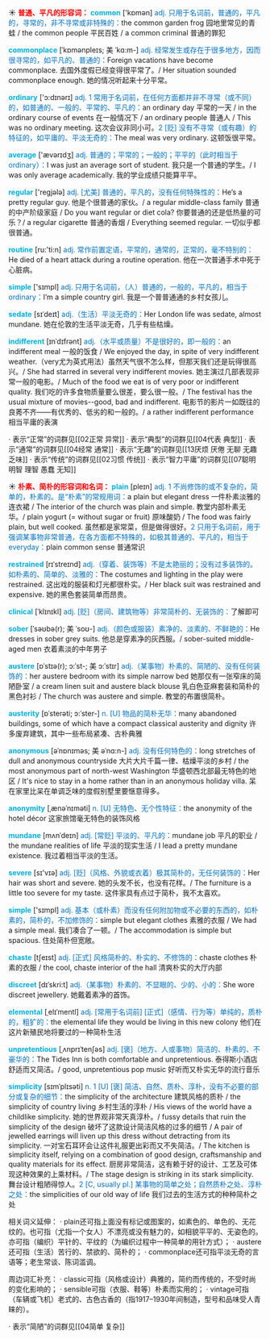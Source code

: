 ☀ <font color="red">**普通、平凡的形容词：**</font>
<font color="sky blue">**common**</font> ['kɒmən] 
<font color="#0070c0">adj. 只用于名词前，普通的，平凡的，寻常的，非不寻常或非特殊的：</font>the common garden frog 园地里常见的青蛙 / the common people 平民百姓 / a common criminal 普通的罪犯
           
<font color="sky blue">**commonplace**</font> [ˈkɒmənpleɪs; 美 ˈkɑ:m-]
<font color="#0070c0">adj. 经常发生或存在于很多地方，因而很寻常的，如平凡的、普通的：</font>Foreign vacations have become commonplace. 去国外度假已经变得很平常了。/ Her situation sounded commonplace enough. 她的情况听起来十分平常。

<font color="sky blue">**ordinary**</font> ['ɔ:dɪnərɪ] 
<font color="#0070c0">adj. 1 常用于名词前，在任何方面都并非不寻常（或不同）的，如普通的、一般的、平常的、平凡的：</font>an ordinary day 平常的一天 / in the ordinary course of events 在一般情况下 / an ordinary people 普通人 / This was no ordinary meeting. 这次会议非同小可。<font color="#0070c0">2 [贬] 没有不寻常（或有趣）的特征的，如平庸的、平淡无奇的：</font>The meal was very ordinary. 这顿饭很平常。

<font color="sky blue">**average**</font> ['ævərɪdӡ] 
<font color="#0070c0">adj. 普通的；平常的；一般的；平平的（此时相当于ordinary）：</font>I was just an average sort of student. 我只是一个普通的学生。/ I was only average academically. 我的学业成绩只能算平平。

<font color="sky blue">**regular**</font> ['reɡjələ] 
<font color="#0070c0">adj. [尤美] 普通的，平凡的，没有任何特殊性的：</font>He’s a pretty regular guy. 他是个很普通的家伙。/ a regular middle-class family 普通的中产阶级家庭 / Do you want regular or diet cola? 你要普通的还是低热量的可乐？/ a regular cigarette 普通的香烟 / Everything seemed regular. 一切似乎都很普通。

<font color="sky blue">**routine**</font> [ru:'ti:n] 
<font color="#0070c0">adj. 常作前置定语，平常的，通常的，正常的，毫不特别的：</font>He died of a heart attack during a routine operation. 他在一次普通手术中死于心脏病。

<font color="sky blue">**simple**</font> ['sɪmpl] 
<font color="#0070c0">adj. 只用于名词前，（人）普通的，一般的，平凡的，相当于ordinary：</font>I’m a simple country girl. 我是一个普普通通的乡村女孩儿。
          
<font color="sky blue">**sedate**</font> [sɪˈdeɪt]
<font color="#0070c0">adj.（生活）平淡无奇的：</font>Her London life was sedate, almost mundane. 她在伦敦的生活平淡无奇，几乎有些枯燥。
           
<font color="sky blue">**indifferent**</font> [ɪnˈdɪfrənt]
<font color="#0070c0">adj.（水平或质量）不是很好的，即一般的：</font>an indifferent meal 一般的饭食 / We enjoyed the day, in spite of very indifferent weather.（very尤为英式用法）虽然天气很不怎么样，但那天我们还是玩得很高兴。/ She had starred in several very indifferent movies. 她主演过几部表现非常一般的电影。/ Much of the food we eat is of very poor or indifferent quality. 我们吃的许多食物质量要么很差，要么很一般。/ The festival has the usual mixture of movies--good, bad and indifferent. 电影节的影片一如既往的良莠不齐——有优秀的、低劣的和一般的。/ a rather indifferent performance 相当平庸的表演

· 表示“正常”的词群见[[02正常 异常]]
· 表示“典型”的词群见[[04代表 典型]]
· 表示“通常”的词群见[[04经常 通常]]
· 表示“无趣”的词群见[[13厌烦 厌倦 无聊 无趣 乏味]]
· 表示“传统”的词群见[[02习惯 传统]]
· 表示“智力平庸”的词群见[[07聪明 明智 理智 愚蠢 无知]]

☀ <font color="red">**朴素、简朴的形容词和名词：**</font>
<font color="sky blue">**plain**</font> [pleɪn] 
<font color="#0070c0">adj. 1 不尚修饰的或不复杂的，简单的，朴素的。是“朴素”的常规用词：</font>a plain but elegant dress 一件朴素淡雅的连衣裙 / The interior of the church was plain and simple. 教堂内部朴素无华。/ plain yogurt (= without sugar or fruit) 原味酸奶 / The food was fairly plain, but well cooked. 虽然都是家常菜，但是做得很好。<font color="#0070c0">2 只用于名词前，用于强调某事物非常普通，在各方面都不特殊的，如极其普通的、平凡的，相当于everyday：</font>plain common sense 普通常识
                                 
<font color="sky blue">**restrained**</font> [rɪˈstreɪnd]
<font color="#0070c0">adj.（穿着、装饰等）不是太艳丽的；没有过多装饰的。如朴素的、简单的、淡雅的：</font>The costumes and lighting in the play were restrained. 这出戏的服装和灯光都很朴实。/ Her black suit was restrained and expensive. 她的黑色套装简单而昂贵。
           
<font color="sky blue">**clinical**</font> [ˈklɪnɪkl]
<font color="#0070c0">adj. [贬]（房间、建筑物等）非常简朴的、无装饰的：</font>了解即可

<font color="sky blue">**sober**</font> [ˈsəʊbə(r); 美 ˈsoʊ-]
<font color="#0070c0">adj.（颜色或服装）素净的、淡素的、不鲜艳的：</font>He dresses in sober grey suits. 他总是穿素净的灰西服。/ sober-suited middle-aged men 衣着素淡的中年男子

<font color="sky blue">**austere**</font> [ɒˈstɪə(r); ɔ:ˈst-; 美 ɔ:ˈstɪr]
<font color="#0070c0">adj.（某事物）朴素的、简陋的、没有任何装饰的：</font>her austere bedroom with its simple narrow bed 她那仅有一张窄床的简陋卧室 / a cream linen suit and austere black blouse 乳白色亚麻套装和简朴的黑色衬衫 / The church was austere and simple. 教堂的布置很简朴。
           
<font color="sky blue">**austerity**</font> [ɒˈsterəti; ɔ:ˈster-]
<font color="#0070c0">n. [U] 物品的简朴无华：</font>many abandoned buildings, some of which have a compact classical austerity and dignity 许多废弃建筑，其中一些布局紧凑、古朴典雅
           
<font color="sky blue">**anonymous**</font> [əˈnɒnɪməs; 美 əˈnɑ:n-]
<font color="#0070c0">adj. 没有任何特色的：</font>long stretches of dull and anonymous countryside 大片大片千篇一律、枯燥平淡的乡村 / the most anonymous part of north-west Washington 华盛顿西北部最无特色的地区 / It's nice to stay in a home rather than in an anonymous holiday villa. 呆在家里比呆在单调乏味的度假别墅里要惬意得多。
          
<font color="sky blue">**anonymity**</font> [ˌænəˈnɪməti]
<font color="#0070c0">n. [U] 无特色、无个性特征：</font>the anonymity of the hotel décor 这家旅馆毫无特色的装饰风格
           
<font color="sky blue">**mundane**</font> [mʌnˈdeɪn]
<font color="#0070c0">adj. [常贬] 平淡的、平凡的：</font>mundane job 平凡的职业 / the mundane realities of life 平淡的现实生活 / I lead a pretty mundane existence. 我过着相当平淡的生活。

<font color="sky blue">**severe**</font> [sɪ'vɪə] 
<font color="#0070c0">adj. [贬]（风格、外貌或衣着）极其简朴的，无任何装饰的：</font>Her hair was short and severe. 她的头发不长，也没有花样。/ The furniture is a little too severe for my taste. 这件家具有点过于简朴，我不太喜欢。 

<font color="sky blue">**simple**</font> ['sɪmpl] 
<font color="#0070c0">adj. 基本（或朴素）而没有任何附加物或不必要的东西的，如朴素的，简朴的，不加修饰的：</font>simple but elegant clothes 素雅的衣服 / We had a simple meal. 我们凑合了一顿。/ The accommodation is simple but spacious. 住处简朴但宽敞。

<font color="sky blue">**chaste**</font> [tʃeɪst]
<font color="#0070c0">adj. [正式] 风格简朴的、朴实的、不修饰的：</font>chaste clothes 朴素的衣服 / the cool, chaste interior of the hall 清爽朴实的大厅内部           

<font color="sky blue">**discreet**</font> [dɪˈskri:t]
<font color="#0070c0">adj.（某事物）朴素的、不显眼的、少的、小的：</font>She wore discreet jewellery. 她戴着素净的首饰。
           
<font color="sky blue">**elemental**</font> [ˌelɪˈmentl]
<font color="#0070c0">adj. [常用于名词前] [正式]（感情、行为等）单纯的，质朴的，粗犷的：</font>the elemental life they would be living in this new colony 他们在这片新殖民地将要过的一种简朴生活
            
<font color="sky blue">**unpretentious**</font> [ˌʌnprɪˈtenʃəs]
<font color="#0070c0">adj. [褒]（地方、人或事物）简洁的、朴素的、不豪华的：</font>The Tides Inn is both comfortable and unpretentious. 泰得斯小酒店舒适而又简洁。/ good, unpretentious pop music 好听而又朴实无华的流行音乐          
           
<font color="sky blue">**simplicity**</font> [sɪmˈplɪsəti]
<font color="#0070c0">n. 1 [U] [褒] 简洁、自然、质朴、淳朴，没有不必要的部分或复杂的细节：</font>the simplicity of the architecture 建筑风格的质朴 / the simplicity of country living 乡村生活的淳朴 / His views of the world have a childlike simplicity. 她的世界观非常天真淳朴。/ fussy details that ruin the simplicity of the design 破坏了这款设计简洁风格的过多的细节 / A pair of jewelled earrings will liven up this dress without detracting from its simplicity. 一对宝石耳环会让这件礼服更出彩而又不失简洁。/ The kitchen is simplicity itself, relying on a combination of good design, craftsmanship and quality materials for its effect. 厨房非常简洁，这有赖于好的设计、工艺及可体现这种效果的上乘材料。/ The stage design is striking in its stark simplicity. 舞台设计粗陋得惊人。<font color="#0070c0">2 [C, usually pl.] 某事物的简单之处；自然质朴之处、淳朴之处：</font>the simplicities of our old way of life 我们过去的生活方式的种种简朴之处

相关词义延伸：
· plain还可指上面没有标记或图案的，如素色的、单色的、无花纹的。也可指（尤指一个女人）不漂亮或没有魅力的，如相貌平平的、无姿色的。亦可指（编织）平针的、平纹的（为编织过程中一种简单的用针方式）；
· austere还可指（生活）苦行的、禁欲的、简朴的；
· commonplace还可指平淡无奇的言语等；老生常谈、陈词滥调。

周边词汇补充：
· classic可指（风格或设计）典雅的，简约而传统的，不受时尚的变化影响的；
· sensible可指（衣服、鞋等）朴素而实用的；
· vintage可指（车辆或飞机）老式的、古色古香的（指1917–1930年间制造，型号和品味受人青睐的）。

· 表示“简陋”的词群见[[04简单 复杂]]
